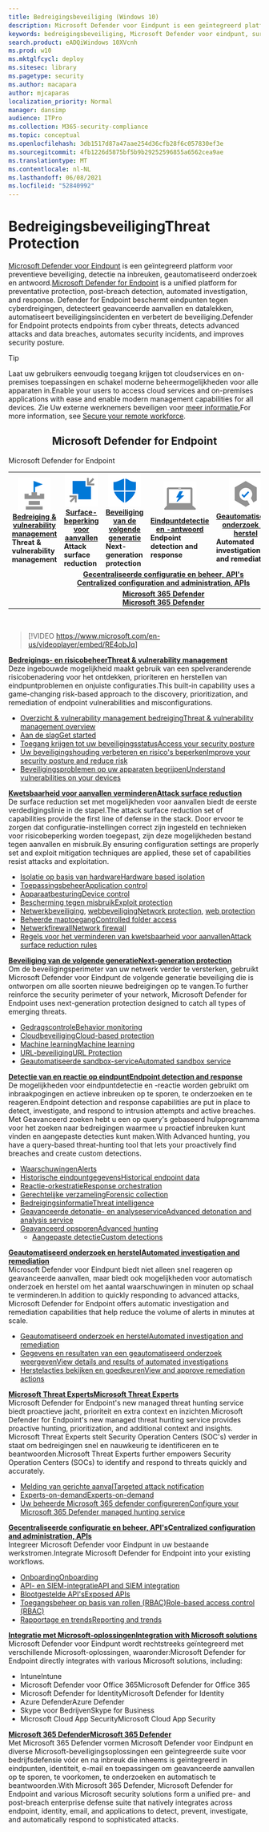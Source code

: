 ```yaml
---
title: Bedreigingsbeveiliging (Windows 10)
description: Microsoft Defender voor Eindpunt is een geïntegreerd platform voor preventieve beveiliging, detectie na inbreuken, geautomatiseerd onderzoek en antwoord.
keywords: bedreigingsbeveiliging, Microsoft Defender voor eindpunt, surface reduction van aanvallen, bescherming van de volgende generatie, eindpuntdetectie en -respons, geautomatiseerd onderzoek en antwoord, microsoft threat experts, Microsoft Secure Score for Devices, advanced hunting, cyber threat hunting, web threat protection
search.product: eADQiWindows 10XVcnh
ms.prod: w10
ms.mktglfcycl: deploy
ms.sitesec: library
ms.pagetype: security
ms.author: macapara
author: mjcaparas
localization_priority: Normal
manager: dansimp
audience: ITPro
ms.collection: M365-security-compliance
ms.topic: conceptual
ms.openlocfilehash: 3db1517d87a47aae254d36cfb28f6c057830ef3e
ms.sourcegitcommit: 4fb1226d5875bf5b9b29252596855a6562cea9ae
ms.translationtype: MT
ms.contentlocale: nl-NL
ms.lasthandoff: 06/08/2021
ms.locfileid: "52840992"
---
```

# <a name="threat-protection"></a><span data-ttu-id="89635-104">Bedreigingsbeveiliging</span><span class="sxs-lookup"><span data-stu-id="89635-104">Threat Protection</span></span>
<span data-ttu-id="89635-105">[Microsoft Defender voor Eindpunt](/microsoft-365/security/defender-endpoint/microsoft-defender-advanced-threat-protection) is een geïntegreerd platform voor preventieve beveiliging, detectie na inbreuken, geautomatiseerd onderzoek en antwoord.</span><span class="sxs-lookup"><span data-stu-id="89635-105">[Microsoft Defender for Endpoint](/microsoft-365/security/defender-endpoint/microsoft-defender-advanced-threat-protection) is a unified platform for preventative protection, post-breach detection, automated investigation, and response.</span></span> <span data-ttu-id="89635-106">Defender for Endpoint beschermt eindpunten tegen cyberdreigingen, detecteert geavanceerde aanvallen en datalekken, automatiseert beveiligingsincidenten en verbetert de beveiliging.</span><span class="sxs-lookup"><span data-stu-id="89635-106">Defender for Endpoint protects endpoints from cyber threats, detects advanced attacks and data breaches, automates security incidents, and improves security posture.</span></span>

> [!TIP]
> <span data-ttu-id="89635-107">Laat uw gebruikers eenvoudig toegang krijgen tot cloudservices en on-premises toepassingen en schakel moderne beheermogelijkheden voor alle apparaten in.</span><span class="sxs-lookup"><span data-stu-id="89635-107">Enable your users to access cloud services and on-premises applications with ease and enable modern management capabilities for all devices.</span></span> <span data-ttu-id="89635-108">Zie Uw externe werknemers beveiligen voor [meer informatie.](/enterprise-mobility-security/remote-work/)</span><span class="sxs-lookup"><span data-stu-id="89635-108">For more information, see [Secure your remote workforce](/enterprise-mobility-security/remote-work/).</span></span> 

<center><h2><span data-ttu-id="89635-109">Microsoft Defender for Endpoint</center></span><span class="sxs-lookup"><span data-stu-id="89635-109">Microsoft Defender for Endpoint</center></span></span></h2>
<table>
<tr>
<td><a href="#tvm"><center><img src="images/TVM_icon.png" alt="threat and vulnerability icon"> <br><span data-ttu-id="89635-110"><b>Bedreiging & vulnerability management</b></center></a></span><span class="sxs-lookup"><span data-stu-id="89635-110"><b>Threat & vulnerability management</b></center></a></span></span></td>
<td><a href="#asr"><center><img src="images/asr-icon.png" alt="attack surface reduction icon"> <br><span data-ttu-id="89635-111"><b>Surface-beperking voor aanvallen</b></center></a></span><span class="sxs-lookup"><span data-stu-id="89635-111"><b>Attack surface reduction</b></center></a></span></span></td>
<td><center><a href="#ngp"><img src="images/ngp-icon.png" alt="next generation protection icon"><br> <span data-ttu-id="89635-112"><b>Beveiliging van de volgende generatie</b></a></center></span><span class="sxs-lookup"><span data-stu-id="89635-112"><b>Next-generation protection</b></a></center></span></span></td>
<td><center><a href="#edr"><img src="images/edr-icon.png" alt="endpoint detection and response icon"><br> <span data-ttu-id="89635-113"><b>Eindpuntdetectie en -antwoord</b></a></center></span><span class="sxs-lookup"><span data-stu-id="89635-113"><b>Endpoint detection and response</b></a></center></span></span></td>
<td><center><a href="#ai"><img src="images/air-icon.png" alt="automated investigation and remediation icon"><br> <span data-ttu-id="89635-114"><b>Geautomatiseerd onderzoek en herstel</b></a></center></span><span class="sxs-lookup"><span data-stu-id="89635-114"><b>Automated investigation and remediation</b></a></center></span></span></td>
<td><center><a href="#mte"><img src="images/mte-icon.png" alt="microsoft threat experts icon"><br> <span data-ttu-id="89635-115"><b>Microsoft Threat Experts</b></a></center></span><span class="sxs-lookup"><span data-stu-id="89635-115"><b>Microsoft Threat Experts</b></a></center></span></span></td>
</tr>
<tr>
<td colspan="7"><span data-ttu-id="89635-116">
<a href="#apis"><center><b>Gecentraliseerde configuratie en beheer, API's</a></span><span class="sxs-lookup"><span data-stu-id="89635-116">
<a href="#apis"><center><b>Centralized configuration and administration, APIs</a></span></span></b></center></td>
</tr>
<tr>
<td colspan="7"><span data-ttu-id="89635-117"><a href="#mtp"><center><b>Microsoft 365 Defender</a></span><span class="sxs-lookup"><span data-stu-id="89635-117"><a href="#mtp"><center><b>Microsoft 365 Defender</a></span></span></center></b></td>
</tr>
</table>
<br>

<a name="tvm"></a>


>[!VIDEO https://www.microsoft.com/en-us/videoplayer/embed/RE4obJq]

<span data-ttu-id="89635-118">**[Bedreigings- en risicobeheer](next-gen-threat-and-vuln-mgt.md)**</span><span class="sxs-lookup"><span data-stu-id="89635-118">**[Threat & vulnerability management](next-gen-threat-and-vuln-mgt.md)**</span></span><br>
<span data-ttu-id="89635-119">Deze ingebouwde mogelijkheid maakt gebruik van een spelveranderende risicobenadering voor het ontdekken, prioriteren en herstellen van eindpuntproblemen en onjuiste configuraties.</span><span class="sxs-lookup"><span data-stu-id="89635-119">This built-in capability uses a game-changing risk-based approach to the discovery, prioritization, and remediation of endpoint vulnerabilities and misconfigurations.</span></span>

- [<span data-ttu-id="89635-120">Overzicht & vulnerability management bedreiging</span><span class="sxs-lookup"><span data-stu-id="89635-120">Threat & vulnerability management overview</span></span>](next-gen-threat-and-vuln-mgt.md)
- [<span data-ttu-id="89635-121">Aan de slag</span><span class="sxs-lookup"><span data-stu-id="89635-121">Get started</span></span>](tvm-prerequisites.md)
- [<span data-ttu-id="89635-122">Toegang krijgen tot uw beveiligingsstatus</span><span class="sxs-lookup"><span data-stu-id="89635-122">Access your security posture</span></span>](tvm-dashboard-insights.md)
- [<span data-ttu-id="89635-123">Uw beveiligingshouding verbeteren en risico's beperken</span><span class="sxs-lookup"><span data-stu-id="89635-123">Improve your security posture and reduce risk</span></span>](tvm-security-recommendation.md)
- [<span data-ttu-id="89635-124">Beveiligingsproblemen op uw apparaten begrijpen</span><span class="sxs-lookup"><span data-stu-id="89635-124">Understand vulnerabilities on your devices</span></span>](tvm-software-inventory.md)

<a name="asr"></a>

<span data-ttu-id="89635-125">**[Kwetsbaarheid voor aanvallen verminderen](overview-attack-surface-reduction.md)**</span><span class="sxs-lookup"><span data-stu-id="89635-125">**[Attack surface reduction](overview-attack-surface-reduction.md)**</span></span><br>
<span data-ttu-id="89635-126">De surface reduction set met mogelijkheden voor aanvallen biedt de eerste verdedigingslinie in de stapel.</span><span class="sxs-lookup"><span data-stu-id="89635-126">The attack surface reduction set of capabilities provide the first line of defense in the stack.</span></span> <span data-ttu-id="89635-127">Door ervoor te zorgen dat configuratie-instellingen correct zijn ingesteld en technieken voor risicobeperking worden toegepast, zijn deze mogelijkheden bestand tegen aanvallen en misbruik.</span><span class="sxs-lookup"><span data-stu-id="89635-127">By ensuring configuration settings are properly set and exploit mitigation techniques are applied, these set of capabilities resist attacks and exploitation.</span></span>

- [<span data-ttu-id="89635-128">Isolatie op basis van hardware</span><span class="sxs-lookup"><span data-stu-id="89635-128">Hardware based isolation</span></span>](overview-hardware-based-isolation.md)
- [<span data-ttu-id="89635-129">Toepassingsbeheer</span><span class="sxs-lookup"><span data-stu-id="89635-129">Application control</span></span>](/windows/security/threat-protection/windows-defender-application-control/windows-defender-application-control)
- [<span data-ttu-id="89635-130">Apparaatbesturing</span><span class="sxs-lookup"><span data-stu-id="89635-130">Device control</span></span>](/windows/security/threat-protection/device-guard/introduction-to-device-guard-virtualization-based-security-and-windows-defender-application-control)
- [<span data-ttu-id="89635-131">Bescherming tegen misbruik</span><span class="sxs-lookup"><span data-stu-id="89635-131">Exploit protection</span></span>](exploit-protection.md)
- <span data-ttu-id="89635-132">[Netwerkbeveiliging](network-protection.md), [webbeveiliging](web-protection-overview.md)</span><span class="sxs-lookup"><span data-stu-id="89635-132">[Network protection](network-protection.md), [web protection](web-protection-overview.md)</span></span>
- [<span data-ttu-id="89635-133">Beheerde maptoegang</span><span class="sxs-lookup"><span data-stu-id="89635-133">Controlled folder access</span></span>](controlled-folders.md)
- [<span data-ttu-id="89635-134">Netwerkfirewall</span><span class="sxs-lookup"><span data-stu-id="89635-134">Network firewall</span></span>](/windows/security/threat-protection/windows-firewall/windows-firewall-with-advanced-security)
- [<span data-ttu-id="89635-135">Regels voor het verminderen van kwetsbaarheid voor aanvallen</span><span class="sxs-lookup"><span data-stu-id="89635-135">Attack surface reduction rules</span></span>](attack-surface-reduction.md)

<a name="ngp"></a>

<span data-ttu-id="89635-136">**[Beveiliging van de volgende generatie](/windows/security/threat-protection/microsoft-defender-antivirus/microsoft-defender-antivirus-in-windows-10)**</span><span class="sxs-lookup"><span data-stu-id="89635-136">**[Next-generation protection](/windows/security/threat-protection/microsoft-defender-antivirus/microsoft-defender-antivirus-in-windows-10)**</span></span><br>
<span data-ttu-id="89635-137">Om de beveiligingsperimeter van uw netwerk verder te versterken, gebruikt Microsoft Defender voor Eindpunt de volgende generatie beveiliging die is ontworpen om alle soorten nieuwe bedreigingen op te vangen.</span><span class="sxs-lookup"><span data-stu-id="89635-137">To further reinforce the security perimeter of your network, Microsoft Defender for Endpoint uses next-generation protection designed to catch all types of emerging threats.</span></span>

- [<span data-ttu-id="89635-138">Gedragscontrole</span><span class="sxs-lookup"><span data-stu-id="89635-138">Behavior monitoring</span></span>](/windows/security/threat-protection/microsoft-defender-antivirus/configure-real-time-protection-microsoft-defender-antivirus)
- [<span data-ttu-id="89635-139">Cloudbeveiliging</span><span class="sxs-lookup"><span data-stu-id="89635-139">Cloud-based protection</span></span>](/windows/security/threat-protection/microsoft-defender-antivirus/configure-protection-features-microsoft-defender-antivirus)
- [<span data-ttu-id="89635-140">Machine learning</span><span class="sxs-lookup"><span data-stu-id="89635-140">Machine learning</span></span>](/windows/security/threat-protection/microsoft-defender-antivirus/utilize-microsoft-cloud-protection-microsoft-defender-antivirus)
- [<span data-ttu-id="89635-141">URL-beveiliging</span><span class="sxs-lookup"><span data-stu-id="89635-141">URL Protection</span></span>](/windows/security/threat-protection/microsoft-defender-antivirus/configure-network-connections-microsoft-defender-antivirus)
- [<span data-ttu-id="89635-142">Geautomatiseerde sandbox-service</span><span class="sxs-lookup"><span data-stu-id="89635-142">Automated sandbox service</span></span>](/windows/security/threat-protection/microsoft-defender-antivirus/configure-block-at-first-sight-microsoft-defender-antivirus)

<a name="edr"></a>

<span data-ttu-id="89635-143">**[Detectie van en reactie op eindpunt](overview-endpoint-detection-response.md)**</span><span class="sxs-lookup"><span data-stu-id="89635-143">**[Endpoint detection and response](overview-endpoint-detection-response.md)**</span></span><br>
<span data-ttu-id="89635-144">De mogelijkheden voor eindpuntdetectie en -reactie worden gebruikt om inbraakpogingen en actieve inbreuken op te sporen, te onderzoeken en te reageren.</span><span class="sxs-lookup"><span data-stu-id="89635-144">Endpoint detection and response capabilities are put in place to detect, investigate, and respond to intrusion attempts and active breaches.</span></span> <span data-ttu-id="89635-145">Met Geavanceerd zoeken hebt u een op query's gebaseerd hulpprogramma voor het zoeken naar bedreigingen waarmee u proactief inbreuken kunt vinden en aangepaste detecties kunt maken.</span><span class="sxs-lookup"><span data-stu-id="89635-145">With Advanced hunting, you have a query-based threat-hunting tool that lets your proactively find breaches and create custom detections.</span></span>

- [<span data-ttu-id="89635-146">Waarschuwingen</span><span class="sxs-lookup"><span data-stu-id="89635-146">Alerts</span></span>](alerts-queue.md)
- [<span data-ttu-id="89635-147">Historische eindpuntgegevens</span><span class="sxs-lookup"><span data-stu-id="89635-147">Historical endpoint data</span></span>](investigate-machines.md#timeline)
- [<span data-ttu-id="89635-148">Reactie-orkestratie</span><span class="sxs-lookup"><span data-stu-id="89635-148">Response orchestration</span></span>](/windows/security/threat-protection/microsoft-defender-atp/respond-machine-alerts)
- [<span data-ttu-id="89635-149">Gerechtelijke verzameling</span><span class="sxs-lookup"><span data-stu-id="89635-149">Forensic collection</span></span>](respond-machine-alerts.md#collect-investigation-package-from-devices)
- [<span data-ttu-id="89635-150">Bedreigingsinformatie</span><span class="sxs-lookup"><span data-stu-id="89635-150">Threat intelligence</span></span>](threat-indicator-concepts.md)
- [<span data-ttu-id="89635-151">Geavanceerde detonatie- en analyseservice</span><span class="sxs-lookup"><span data-stu-id="89635-151">Advanced detonation and analysis service</span></span>](respond-file-alerts.md#deep-analysis)
- [<span data-ttu-id="89635-152">Geavanceerd opsporen</span><span class="sxs-lookup"><span data-stu-id="89635-152">Advanced hunting</span></span>](advanced-hunting-overview.md)
    - [<span data-ttu-id="89635-153">Aangepaste detectie</span><span class="sxs-lookup"><span data-stu-id="89635-153">Custom detections</span></span>](overview-custom-detections.md)

<a name="ai"></a>

<span data-ttu-id="89635-154">**[Geautomatiseerd onderzoek en herstel](automated-investigations.md)**</span><span class="sxs-lookup"><span data-stu-id="89635-154">**[Automated investigation and remediation](automated-investigations.md)**</span></span><br>
<span data-ttu-id="89635-155">Microsoft Defender voor Eindpunt biedt niet alleen snel reageren op geavanceerde aanvallen, maar biedt ook mogelijkheden voor automatisch onderzoek en herstel om het aantal waarschuwingen in minuten op schaal te verminderen.</span><span class="sxs-lookup"><span data-stu-id="89635-155">In addition to quickly responding to advanced attacks, Microsoft Defender for Endpoint offers automatic investigation and remediation capabilities that help reduce the volume of alerts in minutes at scale.</span></span>

- [<span data-ttu-id="89635-156">Geautomatiseerd onderzoek en herstel</span><span class="sxs-lookup"><span data-stu-id="89635-156">Automated investigation and remediation</span></span>](automated-investigations.md)
- [<span data-ttu-id="89635-157">Gegevens en resultaten van een geautomatiseerd onderzoek weergeven</span><span class="sxs-lookup"><span data-stu-id="89635-157">View details and results of automated investigations</span></span>](auto-investigation-action-center.md)
- [<span data-ttu-id="89635-158">Herstelacties bekijken en goedkeuren</span><span class="sxs-lookup"><span data-stu-id="89635-158">View and approve remediation actions</span></span>](manage-auto-investigation.md)

<a name="mte"></a>

<span data-ttu-id="89635-159">**[Microsoft Threat Experts](microsoft-threat-experts.md)**</span><span class="sxs-lookup"><span data-stu-id="89635-159">**[Microsoft Threat Experts](microsoft-threat-experts.md)**</span></span><br>
<span data-ttu-id="89635-160">Microsoft Defender for Endpoint's new managed threat hunting service biedt proactieve jacht, prioriteit en extra context en inzichten.</span><span class="sxs-lookup"><span data-stu-id="89635-160">Microsoft Defender for Endpoint's new managed threat hunting service provides proactive hunting, prioritization, and additional context and insights.</span></span> <span data-ttu-id="89635-161">Microsoft Threat Experts stelt Security Operation Centers (SOC's) verder in staat om bedreigingen snel en nauwkeurig te identificeren en te beantwoorden.</span><span class="sxs-lookup"><span data-stu-id="89635-161">Microsoft Threat Experts further empowers Security Operation Centers (SOCs) to identify and respond to threats quickly and accurately.</span></span>

- [<span data-ttu-id="89635-162">Melding van gerichte aanval</span><span class="sxs-lookup"><span data-stu-id="89635-162">Targeted attack notification</span></span>](microsoft-threat-experts.md)
- [<span data-ttu-id="89635-163">Experts-on-demand</span><span class="sxs-lookup"><span data-stu-id="89635-163">Experts-on-demand</span></span>](microsoft-threat-experts.md)
- [<span data-ttu-id="89635-164">Uw beheerde Microsoft 365 defender configureren</span><span class="sxs-lookup"><span data-stu-id="89635-164">Configure your Microsoft 365 Defender managed hunting service</span></span>](configure-microsoft-threat-experts.md)

<a name="apis"></a>

<span data-ttu-id="89635-165">**[Gecentraliseerde configuratie en beheer, API's](management-apis.md)**</span><span class="sxs-lookup"><span data-stu-id="89635-165">**[Centralized configuration and administration, APIs](management-apis.md)**</span></span><br>
<span data-ttu-id="89635-166">Integreer Microsoft Defender voor Eindpunt in uw bestaande werkstromen.</span><span class="sxs-lookup"><span data-stu-id="89635-166">Integrate Microsoft Defender for Endpoint into your existing workflows.</span></span>
- [<span data-ttu-id="89635-167">Onboarding</span><span class="sxs-lookup"><span data-stu-id="89635-167">Onboarding</span></span>](onboard-configure.md)
- [<span data-ttu-id="89635-168">API- en SIEM-integratie</span><span class="sxs-lookup"><span data-stu-id="89635-168">API and SIEM integration</span></span>](configure-siem.md)
- [<span data-ttu-id="89635-169">Blootgestelde API's</span><span class="sxs-lookup"><span data-stu-id="89635-169">Exposed APIs</span></span>](apis-intro.md)
- [<span data-ttu-id="89635-170">Toegangsbeheer op basis van rollen (RBAC)</span><span class="sxs-lookup"><span data-stu-id="89635-170">Role-based access control (RBAC)</span></span>](rbac.md)
- [<span data-ttu-id="89635-171">Rapportage en trends</span><span class="sxs-lookup"><span data-stu-id="89635-171">Reporting and trends</span></span>](threat-protection-reports.md)

<a name="integration"></a>
<span data-ttu-id="89635-172">**[Integratie met Microsoft-oplossingen](threat-protection-integration.md)**</span><span class="sxs-lookup"><span data-stu-id="89635-172">**[Integration with Microsoft solutions](threat-protection-integration.md)**</span></span> <br>
 <span data-ttu-id="89635-173">Microsoft Defender voor Eindpunt wordt rechtstreeks geïntegreerd met verschillende Microsoft-oplossingen, waaronder:</span><span class="sxs-lookup"><span data-stu-id="89635-173">Microsoft Defender for Endpoint directly integrates with various Microsoft solutions, including:</span></span>
- <span data-ttu-id="89635-174">Intune</span><span class="sxs-lookup"><span data-stu-id="89635-174">Intune</span></span>
- <span data-ttu-id="89635-175">Microsoft Defender voor Office 365</span><span class="sxs-lookup"><span data-stu-id="89635-175">Microsoft Defender for Office 365</span></span>
- <span data-ttu-id="89635-176">Microsoft Defender for Identity</span><span class="sxs-lookup"><span data-stu-id="89635-176">Microsoft Defender for Identity</span></span>
- <span data-ttu-id="89635-177">Azure Defender</span><span class="sxs-lookup"><span data-stu-id="89635-177">Azure Defender</span></span>
- <span data-ttu-id="89635-178">Skype voor Bedrijven</span><span class="sxs-lookup"><span data-stu-id="89635-178">Skype for Business</span></span>
- <span data-ttu-id="89635-179">Microsoft Cloud App Security</span><span class="sxs-lookup"><span data-stu-id="89635-179">Microsoft Cloud App Security</span></span>

<a name="mtp"></a>
<span data-ttu-id="89635-180">**[Microsoft 365 Defender](/microsoft-365/security/defender/microsoft-threat-protection)**</span><span class="sxs-lookup"><span data-stu-id="89635-180">**[Microsoft 365 Defender](/microsoft-365/security/defender/microsoft-threat-protection)**</span></span><br>
 <span data-ttu-id="89635-181">Met Microsoft 365 Defender vormen Microsoft Defender voor Eindpunt en diverse Microsoft-beveiligingsoplossingen een geïntegreerde suite voor bedrijfsdefensie vóór en na inbreuk die inheems is geïntegreerd in eindpunten, identiteit, e-mail en toepassingen om geavanceerde aanvallen op te sporen, te voorkomen, te onderzoeken en automatisch te beantwoorden.</span><span class="sxs-lookup"><span data-stu-id="89635-181">With Microsoft 365 Defender, Microsoft Defender for Endpoint and various Microsoft security solutions form a unified pre- and post-breach enterprise defense suite that natively integrates across endpoint, identity, email, and applications to detect, prevent, investigate, and automatically respond to sophisticated attacks.</span></span>
